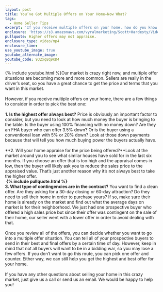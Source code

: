 ```yaml
---
layout: post
title: You’ve Got Multiple Offers on Your Home—Now What?
tags:
  - Home Seller Tips
excerpt: 'If you receive multiple offers on your home, how do you know which one to choose? We’ll go over a few strategies for you today.'
enclosure: 'https://s3.amazonaws.com/vyralmarketing/Scott+Hardesty/Videos/17/Greater+Nashville+Real+Estate-+Choosing+the+Best+Offer+for+Your+Home.mp4'
pullquote: Higher offers may not appraise.
enclosure_type: video/mp4
enclosure_time:
use_youtube_image: true
youtube_alternate_image:
youtube_code: 932xqBq9KD4
---
```



{% include youtube.html %}Our market is crazy right now, and multiple offer situations are becoming more and more common. Sellers are really in the driver’s seat, so you have a great chance to get the price and terms that you want in this market.
<br>
<br>However, if you receive multiple offers on your home, there are a few things to consider in order to pick the best one:
<br>
<br>**1. Is the highest offer always best?** Price is obviously an important factor to consider, but you need to look at how much money the buyer is bringing to the table. Is the buyer using 100% financing with no money down? Are they an FHA buyer who can offer 3.5% down? Or is the buyer using a conventional loan with 5% or 20% down? Look at those down payments because that will tell you how much buying power the buyers actually have.
<br>
<br>**2. Will your home appraise for the price being offered?**Look at the market around you to see what similar houses have sold for in the last six months. If you choose an offer that is too high and the appraisal comes in low, then the buyer will likely ask you to reduce the sales price to the appraised value. That’s just another reason why it’s not always best to take the higher offer.
<br> **{% include pullquote.html %}**
<br>**3. What type of contingencies are in the contract?** You want to find a clean offer. Are they asking for a 30-day closing or 60-day attraction? Do they need to sell their home in order to purchase yours? If so, make sure their home is already on the market and find out what the average days on market is for their neighborhood. We just had one prospective buyer who offered a high sales price but since their offer was contingent on the sale of their home, our seller went with a lower offer in order to avoid dealing with that.
<br>
<br>Once you review all of the offers, you can decide whether you want to go into a multiple offer situation. You can tell all of your prospective buyers to send in their best and final offers by a certain time of day. However, keep in mind that not all buyers will want to be in a bidding war, so you may lose a few offers. If you don’t want to go this route, you can pick one offer and counter. Either way, we can still help you get the highest and best offer for your home.
<br>
<br>If you have any other questions about selling your home in this crazy market, just give us a call or send us an email. We would be happy to help you!